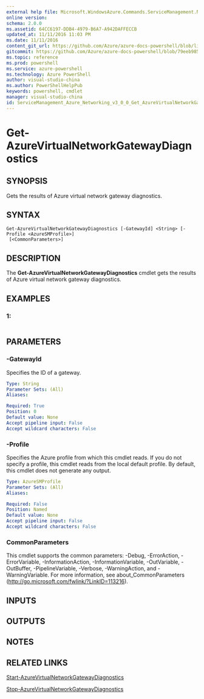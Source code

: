 ```yaml
---
external help file: Microsoft.WindowsAzure.Commands.ServiceManagement.Network.dll-Help.xml
online version: 
schema: 2.0.0
ms.assetid: 64CC6197-DDB4-4979-B6A7-A942DAFFECCB
updated_at: 11/11/2016 11:03 PM
ms.date: 11/11/2016
content_git_url: https://github.com/Azure/azure-docs-powershell/blob/live/azureps-cmdlets-docs/ServiceManagement/Azure.Networking/v3.0.0/Get-AzureVirtualNetworkGatewayDiagnostics.md
gitcommit: https://github.com/Azure/azure-docs-powershell/blob/79eeb985ea480979357fb4695832a0c3d29a48bf/azureps-cmdlets-docs/ServiceManagement/Azure.Networking/v3.0.0/Get-AzureVirtualNetworkGatewayDiagnostics.md
ms.topic: reference
ms.prod: powershell
ms.service: azure-powershell
ms.technology: Azure PowerShell
author: visual-studio-china
ms.author: PowerShellHelpPub
keywords: powershell, cmdlet
manager: visual-studio-china
id: ServiceManagement_Azure_Networking_v3_0_0_Get_AzureVirtualNetworkGatewayDiagnostics_md
---
```


# Get-AzureVirtualNetworkGatewayDiagnostics

## SYNOPSIS
Gets the results of Azure virtual network gateway diagnostics.

## SYNTAX

```
Get-AzureVirtualNetworkGatewayDiagnostics [-GatewayId] <String> [-Profile <AzureSMProfile>]
 [<CommonParameters>]
```

## DESCRIPTION
The **Get-AzureVirtualNetworkGatewayDiagnostics** cmdlet gets the results of Azure virtual network gateway diagnostics.

## EXAMPLES

### 1:
```

```

## PARAMETERS

### -GatewayId
Specifies the ID of a gateway.

```yaml
Type: String
Parameter Sets: (All)
Aliases: 

Required: True
Position: 0
Default value: None
Accept pipeline input: False
Accept wildcard characters: False
```

### -Profile
Specifies the Azure profile from which this cmdlet reads. 
If you do not specify a profile, this cmdlet reads from the local default profile.
By default, this cmdlet does not generate any output.

```yaml
Type: AzureSMProfile
Parameter Sets: (All)
Aliases: 

Required: False
Position: Named
Default value: None
Accept pipeline input: False
Accept wildcard characters: False
```

### CommonParameters
This cmdlet supports the common parameters: -Debug, -ErrorAction, -ErrorVariable, -InformationAction, -InformationVariable, -OutVariable, -OutBuffer, -PipelineVariable, -Verbose, -WarningAction, and -WarningVariable. For more information, see about_CommonParameters (http://go.microsoft.com/fwlink/?LinkID=113216).

## INPUTS

## OUTPUTS

## NOTES

## RELATED LINKS

[Start-AzureVirtualNetworkGatewayDiagnostics](xref:ServiceManagement/Azure.Networking/v3.0.0/Start-AzureVirtualNetworkGatewayDiagnostics.md)

[Stop-AzureVirtualNetworkGatewayDiagnostics](xref:ServiceManagement/Azure.Networking/v3.0.0/Stop-AzureVirtualNetworkGatewayDiagnostics.md)


